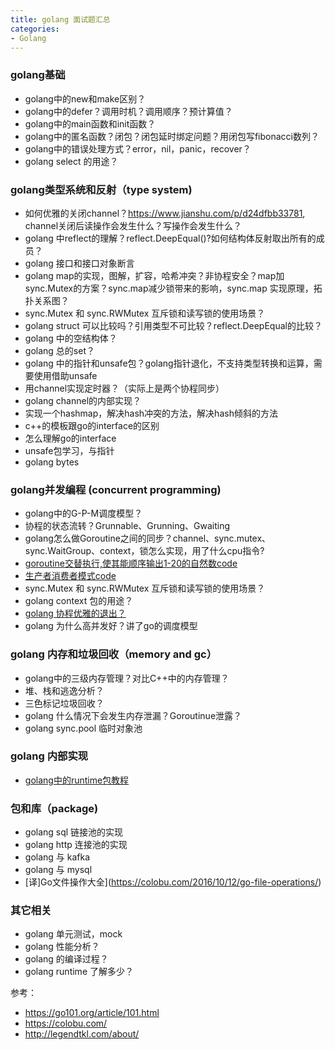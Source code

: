 ```yaml
---
title: golang 面试题汇总
categories:
- Golang
---
```


### golang基础
- golang中的new和make区别？
- golang中的defer？调用时机？调用顺序？预计算值？
- golang中的main函数和init函数？
- golang中的匿名函数？闭包？闭包延时绑定问题？用闭包写fibonacci数列？
- golang中的错误处理方式？error，nil，panic，recover？
- golang select 的用途？

### golang类型系统和反射（type system)
- 如何优雅的关闭channel？https://www.jianshu.com/p/d24dfbb33781, channel关闭后读操作会发生什么？写操作会发生什么？
- golang 中reflect的理解？reflect.DeepEqual()?如何结构体反射取出所有的成员？
- golang 接口和接口对象断言
- golang map的实现，图解，扩容，哈希冲突？非协程安全？map加sync.Mutex的方案？sync.map减少锁带来的影响，sync.map 实现原理，拓扑关系图？
- sync.Mutex 和 sync.RWMutex 互斥锁和读写锁的使用场景？
- golang struct 可以比较吗？引用类型不可比较？reflect.DeepEqual的比较？
- golang 中的空结构体？
- golang 总的set？
- golang 中的指针和unsafe包？golang指针退化，不支持类型转换和运算，需要使用借助unsafe
- 用channel实现定时器？（实际上是两个协程同步）
- golang channel的内部实现？
- 实现一个hashmap，解决hash冲突的方法，解决hash倾斜的方法
- c++的模板跟go的interface的区别
- 怎么理解go的interface
- unsafe包学习，与指针
- golang bytes

### golang并发编程 (concurrent programming)
- golang中的G-P-M调度模型？
- 协程的状态流转？Grunnable、Grunning、Gwaiting
- golang怎么做Goroutine之间的同步？channel、sync.mutex、sync.WaitGroup、context，锁怎么实现，用了什么cpu指令?
- [goroutine交替执行,使其能顺序输出1-20的自然数code](https://github.com/wxquare/programming/blob/master/golang/learn_golang/goroutine_example1.go)
- [生产者消费者模式code](https://github.com/wxquare/programming/blob/master/golang/learn_golang/producer_consumer.go)
- sync.Mutex 和 sync.RWMutex 互斥锁和读写锁的使用场景？
- golang context 包的用途？
- [golang 协程优雅的退出？](https://segmentfault.com/a/1190000017251049)
- golang 为什么高并发好？讲了go的调度模型

### golang 内存和垃圾回收（memory and gc）
- golang中的三级内存管理？对比C++中的内存管理？
- 堆、栈和逃逸分析？
- 三色标记垃圾回收？
- golang 什么情况下会发生内存泄漏？Goroutinue泄露？
- golang sync.pool 临时对象池

### golang 内部实现
- [golang中的runtime包教程](golang中的runtime包教程)


### 包和库（package)
- golang sql 链接池的实现
- golang http 连接池的实现
- golang 与 kafka
- golang 与 mysql
- [译]Go文件操作大全](https://colobu.com/2016/10/12/go-file-operations/)

### 其它相关
- golang 单元测试，mock
- golang 性能分析？
- golang 的编译过程？
- golang runtime 了解多少？



参考：
- https://go101.org/article/101.html
- https://colobu.com/
- http://legendtkl.com/about/


